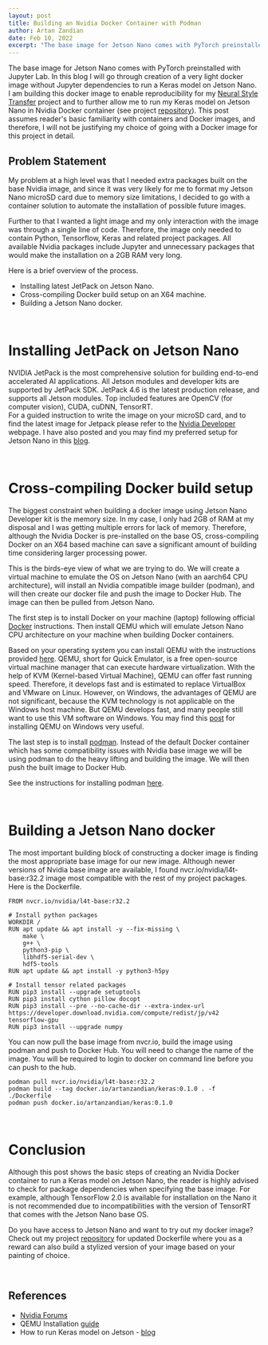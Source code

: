 ```yaml
---
layout: post
title: Building an Nvidia Docker Container with Podman
author: Artan Zandian
date: Feb 10, 2022
excerpt: "The base image for Jetson Nano comes with PyTorch preinstalled. In this blog I will go through creation of a docker image to run a Keras model on Jetson Nano."
---
```

The base image for Jetson Nano comes with PyTorch preinstalled with Jupyter Lab. In this blog I will go through creation of a very light docker image without Jupyter dependencies to run a Keras model on Jetson Nano. I am building this docker image to enable reproducibility for my [Neural Style Transfer](link_to_post) project and to further allow me to run my Keras model on Jetson Nano in Nvidia Docker container (see project [repository](https://github.com/artanzand/neural_style_transfer)). This post assumes reader's basic familiarity with containers and Docker images, and therefore, I will not be justifying my choice of going with a Docker image for this project in detail.
<br>

## Problem Statement

My problem at a high level was that I needed extra packages built on the base Nvidia image, and since it was very likely for me to format my Jetson Nano microSD card due to memory size limitations, I decided to go with a container solution to automate the installation of possible future images.

Further to that I wanted a light image and my only interaction with the image was through a single line of code. Therefore, the image only needed to contain Python, Tensorflow, Keras and related project packages. All available Nvidia packages include Jupyter and unnecessary packages that would make the installation on a 2GB RAM very long.

Here is a brief overview of the process.

- Installing latest JetPack on Jetson Nano.  
- Cross-compiling Docker build setup on an X64 machine.  
- Building a Jetson Nano docker.  
<br>

# Installing JetPack on Jetson Nano

NVIDIA JetPack is the most comprehensive solution for building end-to-end accelerated AI applications. All Jetson modules and developer kits are supported by JetPack SDK. JetPack 4.6 is the latest production release, and supports all Jetson modules. Top included features are OpenCV (for computer vision), CUDA, cuDNN, TensorRT.  
For a guided instruction to write the image on your microSD card, and to find the latest image for Jetpack please refer to the [Nvidia Developer](https://developer.nvidia.com/embedded/learn/get-started-jetson-nano-2gb-devkit#write) webpage. I have also posted and you may find my preferred setup for Jetson Nano in this [blog](https://artanzand.github.io//Setup-Jetson-Nano/).

<br>

# Cross-compiling Docker build setup

The biggest constraint when building a docker image using Jetson Nano Developer kit is the memory size. In my case, I only had 2GB of RAM at my disposal and I was getting multiple errors for lack of memory. Therefore, although the Nvidia Docker is pre-installed on the base OS, cross-compiling Docker on an X64 based machine can save a significant amount of building time considering larger processing power.

This is the birds-eye view of what we are trying to do. We will create a virtual machine to emulate the OS on Jetson Nano (with an aarch64 CPU architecture), will install an Nvidia compatible image builder (podman), and will then create our docker file and push the image to Docker Hub. The image can then be pulled from Jetson Nano.

The first step is to install Docker on your machine (laptop) following official [Docker](https://docs.docker.com/engine/install/ubuntu/) instructions. Then install QEMU which will emulate Jetson Nano CPU architecture on your machine when building Docker containers.  

Based on your operating system you can install QEMU with the instructions provided [here](https://www.qemu.org/download/). QEMU, short for Quick Emulator, is a free open-source virtual machine manager that can execute hardware virtualization. With the help of KVM (Kernel-based Virtual Machine), QEMU can offer fast running speed. Therefore, it develops fast and is estimated to replace VirtualBox and VMware on Linux. However, on Windows, the advantages of QEMU are not significant, because the KVM technology is not applicable on the Windows host machine. But QEMU develops fast, and many people still want to use this VM software on Windows. You may find this [post](https://www.minitool.com/partition-disk/qemu-for-windows.html) for installing QEMU on Windows very useful.

The last step is to install [podman](https://podman.io/). Instead of the default Docker container which has some compatibility issues with Nvidia base image we will be using podman to do the heavy lifting and building the image. We will then push the built image to Docker Hub.  

See the instructions for installing podman [here](https://podman.io/getting-started/installation).

<br>

# Building a Jetson Nano docker

 The most important building block of constructing a docker image is finding the most appropriate base image for our new image. Although newer versions of Nvidia base image are available, I found nvcr.io/nvidia/l4t-base:r32.2 image most compatible with the rest of my project packages. Here is the Dockerfile.

```console
FROM nvcr.io/nvidia/l4t-base:r32.2

# Install python packages
WORKDIR /
RUN apt update && apt install -y --fix-missing \
    make \
    g++ \
    python3-pip \
    libhdf5-serial-dev \
    hdf5-tools
RUN apt update && apt install -y python3-h5py

# Install tensor related packages
RUN pip3 install --upgrade setuptools
RUN pip3 install cython pillow docopt
RUN pip3 install --pre --no-cache-dir --extra-index-url https://developer.download.nvidia.com/compute/redist/jp/v42 tensorflow-gpu
RUN pip3 install --upgrade numpy
```

You can now pull the base image from nvcr.io, build the image using podman and push to Docker Hub. You will need to change the name of the image. You will be required to login to docker on command line before you can push to the hub.

```console
podman pull nvcr.io/nvidia/l4t-base:r32.2
podman build --tag docker.io/artanzandian/keras:0.1.0 . -f ./Dockerfile
podman push docker.io/artanzandian/keras:0.1.0
```

<br>

# Conclusion

Although this post shows the basic steps of creating an Nvidia Docker container to run a Keras model on Jetson Nano, the reader is highly advised to check for package dependencies when specifying the base image. For example, although TensorFlow 2.0 is available for installation on the Nano it is not recommended due to incompatibilities with the version of TensorRT that comes with the Jetson Nano base OS.

Do you have access to Jetson Nano and want to try out my docker image? Check out my project [repository](https://github.com/artanzand/neural_style_transfer) for updated Dockerfile where you as a reward can also build a stylized version of your image based on your painting of choice.

<br>

## References

- [Nvidia Forums](https://forums.developer.nvidia.com/categories)
- QEMU Installation [guide](https://www.qemu.org/download/)
- How to run Keras model on Jetson - [blog](https://www.dlology.com/blog/how-to-run-keras-model-on-jetson-nano/)
